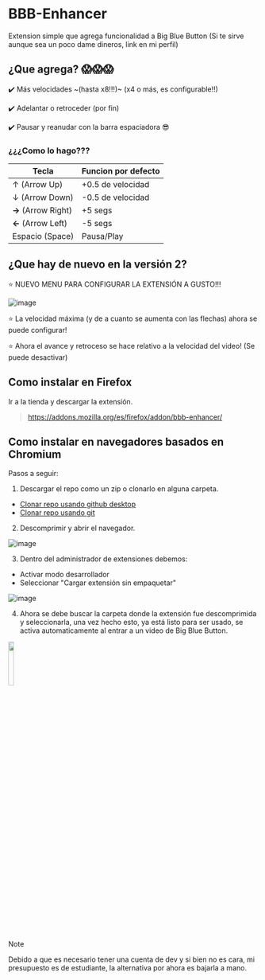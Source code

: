 # BBB-Enhancer
Extension simple que agrega funcionalidad a Big Blue Button
(Si te sirve aunque sea un poco dame dineros, link en mi perfil)

## ¿Que agrega? 😱😱😱
✔️ Más velocidades ~(hasta x8!!!)~ (x4 o más, es configurable!!)

✔️ Adelantar o retroceder (por fin)

✔️ Pausar y reanudar con la barra espaciadora 😎

### ¿¿¿Como lo hago???
|Tecla|Funcion por defecto|
|-|-|
|↑ (Arrow Up)| +0.5 de velocidad|
|↓ (Arrow Down)| -0.5 de velocidad|
|**→** (Arrow Right)| +5 segs|
|**←** (Arrow Left)| -5 segs|
|Espacio (Space)| Pausa/Play|

## ¿Que hay de nuevo en la versión 2?
⭐ NUEVO MENU PARA CONFIGURAR LA EXTENSIÓN A GUSTO!!!

![image](https://github.com/user-attachments/assets/1df6a307-5f8a-4279-99bb-0c7acdec5b42)

⭐ La velocidad máxima (y de a cuanto se aumenta con las flechas) ahora se puede configurar! 

⭐ Ahora el avance y retroceso se hace relativo a la velocidad del video! (Se puede desactivar)

## Como instalar en Firefox
Ir a la tienda y descargar la extensión.
> https://addons.mozilla.org/es/firefox/addon/bbb-enhancer/

## Como instalar en navegadores basados en Chromium
Pasos a seguir:
1) Descargar el repo como un zip o clonarlo en alguna carpeta.
  - [Clonar repo usando github desktop](https://docs.github.com/es/desktop/adding-and-cloning-repositories/cloning-a-repository-from-github-to-github-desktop)
  - [Clonar repo usando git](https://docs.github.com/es/repositories/creating-and-managing-repositories/cloning-a-repository#cloning-a-repository)
2) Descomprimir y abrir el navegador.

![image](https://github.com/user-attachments/assets/ba1cea6b-947b-464f-9558-2ddb45c44053)

3) Dentro del administrador de extensiones debemos:
- Activar modo desarrollador
- Seleccionar "Cargar extensión sin empaquetar"

![image](https://github.com/user-attachments/assets/0c9889c5-dca6-46c3-ae84-5c022cf3f0b1)

4) Ahora se debe buscar la carpeta donde la extensión fue descomprimida y seleccionarla, una vez hecho esto, ya está listo para ser usado, se activa automaticamente al entrar a un video de Big Blue Button.

<img src="https://github.com/user-attachments/assets/689b9b97-5ed9-41ec-b3bd-7b4372a6ff7c" width="15%">

> [!NOTE]
> Debido a que es necesario tener una cuenta de dev y si bien no es cara, mi presupuesto es de estudiante, la alternativa por ahora es bajarla a mano.
